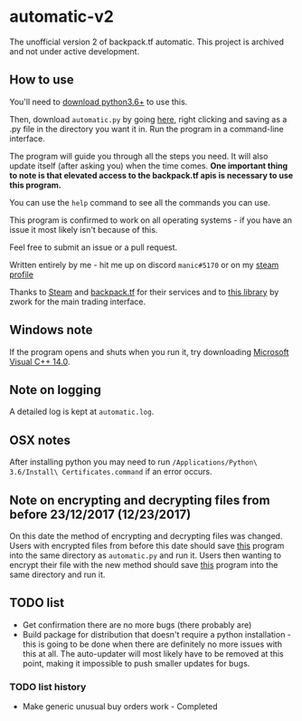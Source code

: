 # automatic-v2
The unofficial version 2 of backpack.tf automatic. This project is archived and not under active development.

## How to use

You'll need to [download python3.6+](https://www.python.org/downloads/) to use this.

Then, download `automatic.py` by going [here](https://raw.githubusercontent.com/mninc/automatic-v2/master/automatic.py), right clicking and saving as a .py file in the directory you want it in.
Run the program in a command-line interface.

The program will guide you through all the steps you need. It will also update itself (after asking you) when the time comes.
**One important thing to note is that elevated access to the backpack.tf apis is necessary to use this program.**

You can use the `help` command to see all the commands you can use.

This program is confirmed to work on all operating systems - if you have an issue it most likely isn't because of this.

Feel free to submit an issue or a pull request.

Written entirely by me - hit me up on discord `manic#5170` or on my [steam profile](http://steamcommunity.com/id/manic_/)

Thanks to [Steam](http://store.steampowered.com) and [backpack.tf](http://www.backpack.tf) for their services and to [this library](https://github.com/Zwork101/steam-trade) by zwork for the main trading interface. 

## Windows note
If the program opens and shuts when you run it, try downloading [Microsoft Visual C++ 14.0](https://www.microsoft.com/en-us/download/details.aspx?id=48159).

## Note on logging
A detailed log is kept at `automatic.log`.

## OSX notes
After installing python you may need to run `/Applications/Python\ 3.6/Install\ Certificates.command` if an error occurs.

## Note on encrypting and decrypting files from before 23/12/2017 (12/23/2017)
On this date the method of encrypting and decrypting files was changed. Users with encrypted files from before this date should save [this](https://raw.githubusercontent.com/mninc/automatic-v2/master/tools/decrypt.py) program into the same directory as `automatic.py` and run it.
Users then wanting to encrypt their file with the new method should save [this](https://raw.githubusercontent.com/mninc/automatic-v2/master/tools/encrypt.py) program into the same directory and run it.

## TODO list
* Get confirmation there are no more bugs (there probably are)
* Build package for distribution that doesn't require a python installation - this is going to be done when there are definitely no more issues with this at all. The auto-updater will most likely have to be removed at this point, making it impossible to push smaller updates for bugs.

### TODO list history
* Make generic unusual buy orders work - Completed
